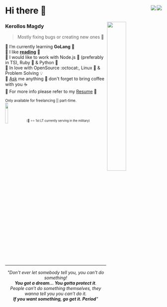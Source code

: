 <h1 align="left">Hi there 👋
<a href="https://commits.top/egypt">
  <img align="right" src="https://en2bnd5v3totrva.m.pipedream.net"/>
</a>
<a href="https://kounter.tk">
  <img align="right" src="https://t.ly/KYNT" />
</a>
</h1>

<picture>
<img align="right" src="https://user-images.githubusercontent.com/36763164/155938198-731c072d-9864-47ae-b451-9dc55ea72a87.gif" width="35%" />
</picture> 

### Kerollos Magdy
> Mostly fixing bugs or creating new ones 🐞

🔹 I’m currently learning **GoLang** 💙  
🔸 I like [**reading**](//goodreads.com/kerolloz) 📘  
🔹 I would like to work with Node.js 💚 (preferably in TS), Ruby 💎 & Python 🐍  
🔸 In love with OpenSource :octocat:, Linux 🐧 & Problem Solving 💡  
🔹 [Ask](https://github.com/kerolloz/kerolloz/discussions/new?category=q-a) me anything 💭 don't forget to bring coffee with you ☕  
🔸 For more info please refer to my [Resume](https://bit.ly/kerollos-resume)  📑 

<sup>Only available for freelancing || part-time.  
<a href="https://kerolloz.github.io/end-of-service"><img src="https://end-of-service.deta.dev" width="13%" /></a> <sup>(👮 ⭐⭐ 1st LT currently serving in the military)</sup><hr />
<div align="center">
  <i>"Don't ever let somebody tell you, you can't do something! <br><b>You got a dream… You gotta protect it</b>.<br> People can’t do something themselves, they wanna tell you you can’t do it. <br><b>If you want something, go get it. Period</b>"</i>
</div>

